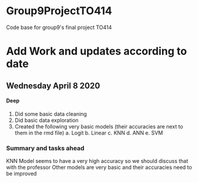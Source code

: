 # Group9ProjectTO414
Code base for group9's final project TO414


# Add Work and updates according to date 

## Wednesday April 8 2020

#### Deep
1. Did some basic data cleaning
2. Did basic data exploration
3. Created the following very basic models (their accuracies are next to them in the rmd file)
a. Logit
b. Linear 
c. KNN
d. ANN
e. SVM

### Summary and tasks ahead
KNN Model seems to have a very high accuracy so we should discuss that with the professor
Other models are very basic and their accuracies need to be improved

